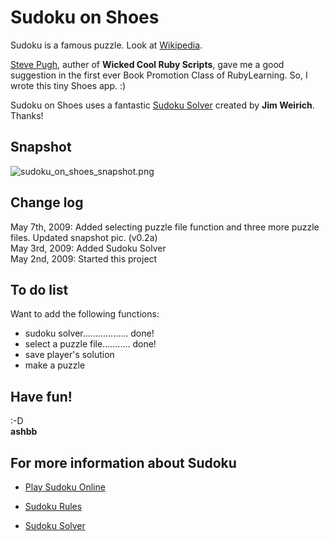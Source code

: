 Sudoku on Shoes
===============

Sudoku is a famous puzzle. Look at [Wikipedia](http://en.wikipedia.org/wiki/Sudoku).

[Steve Pugh](http://rubylearning.com/blog/2009/04/17/interview-author-steve-pugh/), auther of **Wicked Cool Ruby Scripts**, gave me a good suggestion in the first ever Book Promotion Class of RubyLearning. So, I wrote this tiny Shoes app. :)

Sudoku on Shoes uses a fantastic [Sudoku Solver](http://github.com/jimweirich/sudoku/tree/master) created by **Jim Weirich**. Thanks!


Snapshot
--------
![sudoku_on_shoes_snapshot.png](http://github.com/ashbb/sudoku_on_shoes/raw/master/sudoku_on_shoes_snapshot.png)


Change log
----------
May 7th, 2009: Added selecting puzzle file function and three more puzzle files. Updated snapshot pic. (v0.2a)  
May 3rd, 2009: Added Sudoku Solver   
May 2nd, 2009: Started this project   


To do list
----------
Want to add the following functions:   

- sudoku solver.................. done!
- select a puzzle file........... done!
- save player's solution
- make a puzzle


Have fun!
---------
:-D   
**ashbb**


For more information about Sudoku
---------------------------------

- [Play Sudoku Online](http://www.sudoku.name/)

- [Sudoku Rules](http://www.sudoku.name/rules/en)

- [Sudoku Solver](http://www.sudoku.name/sudoku-solver/en)
